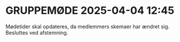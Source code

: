 # GRUPPEMØDE 2025-04-04 12:45

Mødetider skal opdateres, da medlemmers skemaer har ændret sig. Besluttes ved afstemning.


